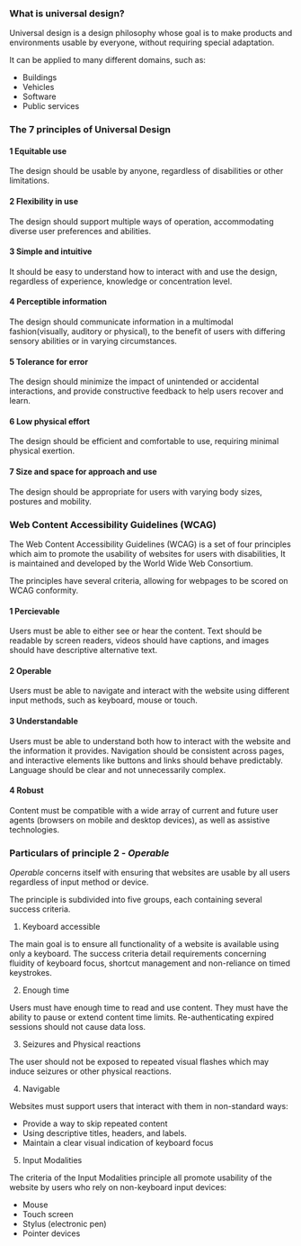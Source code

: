 ### What is universal design?

Universal design is a design philosophy whose goal is to make products and environments usable by everyone, without requiring special adaptation.

It can be applied to many different domains, such as:

- Buildings
- Vehicles
- Software
- Public services

### The 7 principles of Universal Design

#### 1 Equitable use

The design should be usable by anyone, regardless of disabilities or other limitations.

#### 2 Flexibility in use

The design should support multiple ways of operation, accommodating diverse user preferences and abilities.

#### 3 Simple and intuitive

It should be easy to understand how to interact with and use the design, regardless of experience, knowledge or concentration level.

#### 4 Perceptible information

The design should communicate information in a multimodal fashion(visually, auditory or physical), to the benefit of users with differing sensory abilities or in varying circumstances.

#### 5 Tolerance for error

The design should minimize the impact of unintended or accidental interactions,
and provide constructive feedback to help users recover and learn.

#### 6 Low physical effort

The design should be efficient and comfortable to use, requiring minimal physical exertion. 

#### 7 Size and space for approach and use

The design should be appropriate for users with varying body sizes, postures and mobility.

### Web Content Accessibility Guidelines (WCAG)

The Web Content Accessibility Guidelines (WCAG) is a set of four principles which aim to promote the usability of websites for users with disabilities, It is maintained and developed by the World Wide Web Consortium.

The principles have several criteria, allowing for webpages to be scored on WCAG conformity.

#### 1 Percievable

Users must be able to either see or hear the content. Text should be readable by screen readers, videos should have captions, and images should have descriptive alternative text.

#### 2 Operable

Users must be able to navigate and interact with the website using different input methods, such as keyboard, mouse or touch. 


#### 3 Understandable

Users must be able to understand both how to interact with the website and the information it provides.
Navigation should be consistent across pages, and interactive elements like buttons and links should behave predictably.
Language should be clear and not unnecessarily complex.

#### 4 Robust

Content must be compatible with a wide array of current and future user agents (browsers on mobile and desktop devices), as well as assistive technologies.

### Particulars of principle 2 - *Operable*

*Operable* concerns itself with ensuring that websites are usable by all users regardless of input method or device.

The principle is subdivided into five groups, each containing several success criteria.

1. Keyboard accessible

The main goal is to ensure all functionality of a website is available using only a keyboard. The success criteria detail requirements concerning fluidity of keyboard focus, shortcut management and non-reliance on timed keystrokes. 

2. Enough time

Users must have enough time to read and use content.
They must have the ability to pause or extend content time limits.
Re-authenticating expired sessions should not cause data loss.

3. Seizures and Physical reactions

The user should not be exposed to repeated visual flashes which may induce seizures or other physical reactions. 

4. Navigable

Websites must support users that interact with them in non-standard ways:
- Provide a way to skip repeated content
- Using descriptive titles, headers, and labels.
- Maintain a clear visual indication of keyboard focus

5. Input Modalities

The criteria of the Input Modalities principle all promote usability of the website by users who rely on non-keyboard input devices:

- Mouse
- Touch screen
- Stylus (electronic pen)
- Pointer devices

